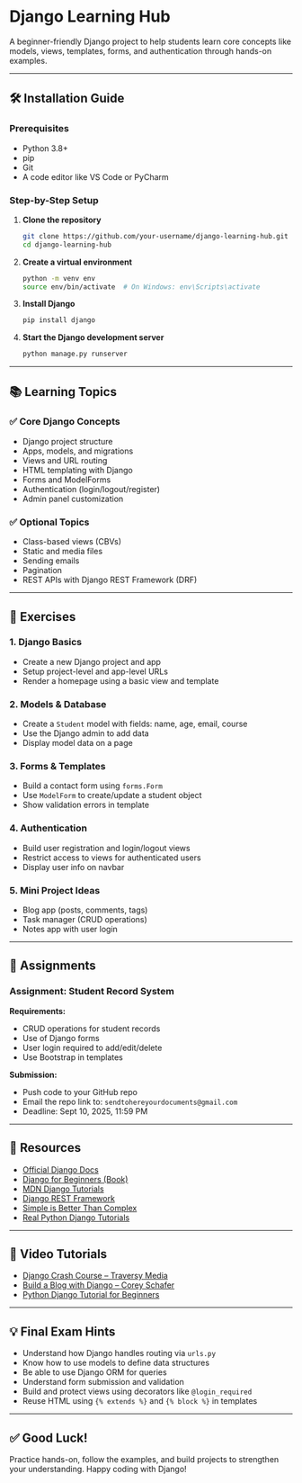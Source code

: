 # Django Learning Hub

A beginner-friendly Django project to help students learn core concepts like models, views, templates, forms, and authentication through hands-on examples.

---

## 🛠️ Installation Guide

### Prerequisites

- Python 3.8+
- pip
- Git
- A code editor like VS Code or PyCharm

### Step-by-Step Setup

1. **Clone the repository**
   ```bash
   git clone https://github.com/your-username/django-learning-hub.git
   cd django-learning-hub
   ```

2. **Create a virtual environment**
   ```bash
   python -m venv env
   source env/bin/activate  # On Windows: env\Scripts\activate
   ```

3. **Install Django**
   ```bash
   pip install django
   ```

4. **Start the Django development server**
   ```bash
   python manage.py runserver
   ```

---

## 📚 Learning Topics

### ✅ Core Django Concepts

- Django project structure
- Apps, models, and migrations
- Views and URL routing
- HTML templating with Django
- Forms and ModelForms
- Authentication (login/logout/register)
- Admin panel customization

### ✅ Optional Topics

- Class-based views (CBVs)
- Static and media files
- Sending emails
- Pagination
- REST APIs with Django REST Framework (DRF)

---

## 🧪 Exercises

### 1. Django Basics

- Create a new Django project and app
- Setup project-level and app-level URLs
- Render a homepage using a basic view and template

### 2. Models & Database

- Create a `Student` model with fields: name, age, email, course
- Use the Django admin to add data
- Display model data on a page

### 3. Forms & Templates

- Build a contact form using `forms.Form`
- Use `ModelForm` to create/update a student object
- Show validation errors in template

### 4. Authentication

- Build user registration and login/logout views
- Restrict access to views for authenticated users
- Display user info on navbar

### 5. Mini Project Ideas

- Blog app (posts, comments, tags)
- Task manager (CRUD operations)
- Notes app with user login

---

## 🧠 Assignments

### Assignment: Student Record System

**Requirements:**

- CRUD operations for student records
- Use of Django forms
- User login required to add/edit/delete
- Use Bootstrap in templates

**Submission:**

- Push code to your GitHub repo
- Email the repo link to: `sendtohereyourdocuments@gmail.com`
- Deadline: Sept 10, 2025, 11:59 PM

---

## 📂 Resources

- [Official Django Docs](https://docs.djangoproject.com/en/stable/)
- [Django for Beginners (Book)](https://djangoforbeginners.com/)
- [MDN Django Tutorials](https://developer.mozilla.org/en-US/docs/Learn/Server-side/Django)
- [Django REST Framework](https://www.django-rest-framework.org/)
- [Simple is Better Than Complex](https://simpleisbetterthancomplex.com/)
- [Real Python Django Tutorials](https://realpython.com/tutorials/django/)

---

## 🎥 Video Tutorials

- [Django Crash Course – Traversy Media](https://www.youtube.com/watch?v=e1IyzVyrLSU)
- [Build a Blog with Django – Corey Schafer](https://www.youtube.com/watch?v=UmljXZIypDc)
- [Python Django Tutorial for Beginners](https://www.youtube.com/watch?v=F5mRW0jo-U4)

---

## 💡 Final Exam Hints

- Understand how Django handles routing via `urls.py`
- Know how to use models to define data structures
- Be able to use Django ORM for queries
- Understand form submission and validation
- Build and protect views using decorators like `@login_required`
- Reuse HTML using `{% extends %}` and `{% block %}` in templates

---

## ✅ Good Luck!

Practice hands-on, follow the examples, and build projects to strengthen your understanding. Happy coding with Django!
